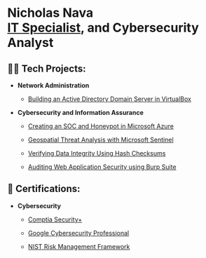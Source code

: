 <h1>Nicholas Nava
  <br/>
  <a href="https://www.linkedin.com/in/nk-nava">IT Specialist</a>, and Cybersecurity Analyst

<h2>👨‍💻 Tech Projects:</h2>

- <b>Network Administration</b>

  - [Building an Active Directory Domain Server in VirtualBox](https://github.com/nicknava1/AD-DS)

- <b>Cybersecurity and Information Assurance</b>

  - [Creating an SOC and Honeypot in Microsoft Azure](https://github.com/nicknava1/Soc-Honeypot)
 
  - [Geospatial Threat Analysis with Microsoft Sentinel](https://github.com/nicknava1/Threatmapping)

  - [Verifying Data Integrity Using Hash Checksums](https://github.com/nicknava1/Hash-Integrity)
  
  - [Auditing Web Application Security using Burp Suite](https://github.com/nicknava1/Burp-Suite)
    
<h2>📜 Certifications:</h2>

- <b>Cybersecurity</b>

  - [Comptia Security+](https://github.com/nicknava1/Certifications/blob/main/CompTIA%20Security%2B%20ce%20certificate.pdf)
    
  - [Google Cybersecurity Professional](https://github.com/nicknava1/Certifications/blob/main/Google%20Cybersecurity%20Professional.pdf)
    
  - [NIST Risk Management Framework](https://github.com/nicknava1/Certifications/blob/main/NIST%20RMF.pdf)
